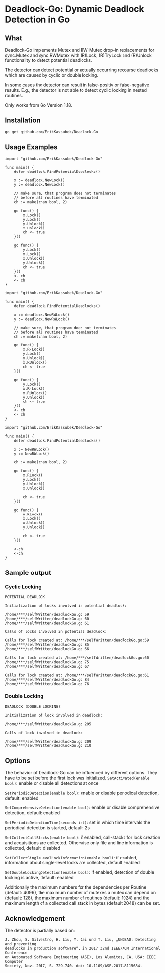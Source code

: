 # Deadlock-Go: Dynamic Deadlock Detection in Go

## What

Deadlock-Go implements Mutex and RW-Mutex drop-in replacements for 
sync.Mutex and sync.RWMutex with (R)Lock, (R)TryLock and (R)Unlock functionality to detect potential deadlocks.

The detector can detect potential or actually occurring recourse deadlocks
which are caused by cyclic or double locking.

In some cases the detector can result in false-positiv or false-negative
results. E.g., the detector is not able to detect cyclic locking in nested 
routines.

Only works from Go Version 1.18.

## Installation
```
go get github.com/ErikKassubek/Deadlock-Go
```

## Usage Examples
```
import "github.com/ErikKassubek/Deadlock-Go"

func main() {
	defer deadlock.FindPotentialDeadlocks()

	x := deadlock.NewLock()
	y := deadlock.NewLock()
	
	// make sure, that program does not terminates
	// before all routines have terminated
	ch := make(chan bool, 2)

	go func() {
		x.Lock()
		y.Lock()
		y.Unlock()
		x.Unlock()
		ch <- true
	}()

	go func() {
		y.Lock()
		x.Lock()
		x.Unlock()
		y.Unlock()
		ch <- true
	}()
	<- ch
	<- ch
}
```

```
import "github.com/ErikKassubek/Deadlock-Go"

func main() {
	defer deadlock.FindPotentialDeadlocks()

	x := deadlock.NewRWLock()
	y := deadlock.NewRWLock()
	
	// make sure, that program does not terminates
	// before all routines have terminated
	ch := make(chan bool, 2)

	go func() {
		x.R-Lock()
		y.Lock()
		y.Unlock()
		x.RUnlock()
		ch <- true
	}()

	go func() {
		y.Lock()
		x.R-Lock()
		x.RUnlock()
		y.Unlock()
		ch <- true
	}()
	<- ch
	<- ch
}
```

```
import "github.com/ErikKassubek/Deadlock-Go"

func main() {
	defer deadlock.FindPotentialDeadlocks()

	x := NewRWLock()
	y := NewRWLock()

	ch := make(chan bool, 2)

	go func() {
		x.RLock()
		y.Lock()
		y.Unlock()
		x.Unlock()

		ch <- true
	}()

	go func() {
		y.RLock()
		x.Lock()
		x.Unlock()
		y.Unlock()

		ch <- true
	}()

	<-ch
	<-ch
}
```

## Sample output
### Cyclic Locking
```
POTENTIAL DEADLOCK

Initialization of locks involved in potential deadlock:

/home/***/selfWritten/deadlockGo.go 59
/home/***/selfWritten/deadlockGo.go 60
/home/***/selfWritten/deadlockGo.go 61

Calls of locks involved in potential deadlock:

Calls for lock created at: /home/***/selfWritten/deadlockGo.go:59
/home/***/selfWritten/deadlockGo.go 85
/home/***/selfWritten/deadlockGo.go 66

Calls for lock created at: /home/***/selfWritten/deadlockGo.go:60
/home/***/selfWritten/deadlockGo.go 75
/home/***/selfWritten/deadlockGo.go 67

Calls for lock created at: /home/***/selfWritten/deadlockGo.go:61
/home/***/selfWritten/deadlockGo.go 84
/home/***/selfWritten/deadlockGo.go 76
```

### Double Locking
```
DEADLOCK (DOUBLE LOCKING)

Initialization of lock involved in deadlock:

/home/***/selfWritten/deadlockGo.go 205

Calls of lock involved in deadlock:

/home/***/selfWritten/deadlockGo.go 209
/home/***/selfWritten/deadlockGo.go 210
```

## Options
The behavior of Deadlock-Go can be influenced by different options.
They have to be set before the first lock was initialized.
```SetActivated(enable bool)```: enable or disable all detections at once

```SetPeriodicDetection(enable bool)```: enable or disable periodical detection, default: enabled

```SetComprehensiveDetection(enable bool)```: enable or disable comprehensive detection, default: enabled

```SetPeriodicDetectionTime(seconds int)```: set in which time intervals 
the periodical detection is started, default: 2s

```SetCollectCallStacks(enable bool)```: if enabled, call-stacks for lock 
creation and acquisitions are collected. Otherwise only file and line 
information is collected, default: disabled

```SetCollectSingleLevelLockInformation(enable bool)```: if enabled, information about single-level locks are collected, default enabled

```SetDoubleLockingDetection(enable bool)```: if enabled, detection of double locking is active, default: enabled

Additionally the maximum numbers for the dependencies per Routine (default: 4096),
the maximum number of mutexes a mutex can depend on (default: 128), 
the maximum number of routines (default: 1024) and the maximum 
length of a collected call stack in bytes (default 2048) can be set.  

## Acknowledgement
The detector is partially based on:
```
J. Zhou, S. Silvestro, H. Liu, Y. Cai und T. Liu, „UNDEAD: Detecting and preventing
deadlocks in production software“, in 2017 32nd IEEE/ACM International Conference
on Automated Software Engineering (ASE), Los Alamitos, CA, USA: IEEE Computer
Society, Nov. 2017, S. 729–740. doi: 10.1109/ASE.2017.8115684.
```

